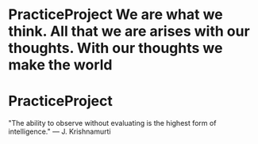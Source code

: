 # PracticeProject We are what we think. All that we are arises with our thoughts. With our thoughts we make the world
# PracticeProject  
"The ability to observe without evaluating is the highest form of intelligence." — J. Krishnamurti